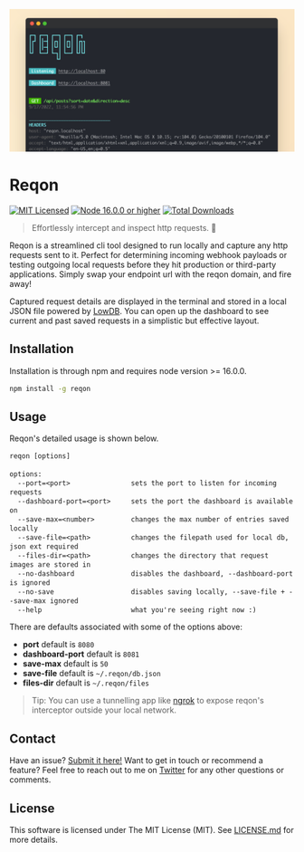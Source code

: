 ![Screenshot of reqon running in a terminal window](/art/og_image.png)

# Reqon

[![MIT Licensed](https://img.shields.io/github/license/aschmelyun/reqon)](LICENSE.md)
[![Node 16.0.0 or higher](https://img.shields.io/node/v/reqon)](https://npmjs.com/package/reqon)
[![Total Downloads](https://img.shields.io/npm/dt/reqon)](https://npmjs.com/package/reqon)

> Effortlessly intercept and inspect http requests. :satellite:

Reqon is a streamlined cli tool designed to run locally and capture any http requests sent to it. Perfect for determining incoming webhook payloads or testing outgoing local requests before they hit production or third-party applications. Simply swap your endpoint url with the reqon domain, and fire away! 

Captured request details are displayed in the terminal and stored in a local JSON file powered by [LowDB](https://github.com/typicode/lowdb). You can open up the dashboard to see current and past saved requests in a simplistic but effective layout.

## Installation

Installation is through npm and requires node version >= 16.0.0.

```bash
npm install -g reqon
```

## Usage

Reqon's detailed usage is shown below.

```
reqon [options]

options:
  --port=<port>               sets the port to listen for incoming requests
  --dashboard-port=<port>     sets the port the dashboard is available on
  --save-max=<number>         changes the max number of entries saved locally
  --save-file=<path>          changes the filepath used for local db, json ext required
  --files-dir=<path>          changes the directory that request images are stored in
  --no-dashboard              disables the dashboard, --dashboard-port is ignored
  --no-save                   disables saving locally, --save-file + --save-max ignored
  --help                      what you're seeing right now :)
```

There are defaults associated with some of the options above:

- **port** default is `8080`
- **dashboard-port** default is `8081`
- **save-max** default is `50`
- **save-file** default is `~/.reqon/db.json`
- **files-dir** default is `~/.reqon/files`

> Tip: You can use a tunnelling app like [ngrok](https://ngrok.com) to expose reqon's interceptor outside your local network.

## Contact

Have an issue? [Submit it here!](https://github.com/aschmelyun/reqon/issues/new) Want to get in touch or recommend a feature? Feel free to reach out to me on [Twitter](https://twitter.com/aschmelyun) for any other questions or comments.

## License

This software is licensed under The MIT License (MIT). See [LICENSE.md](LICENSE.md) for more details.